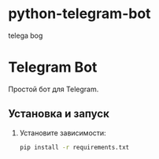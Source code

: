 # python-telegram-bot
telega bog
# Telegram Bot

Простой бот для Telegram.

## Установка и запуск

1. Установите зависимости:
   ```bash
   pip install -r requirements.txt